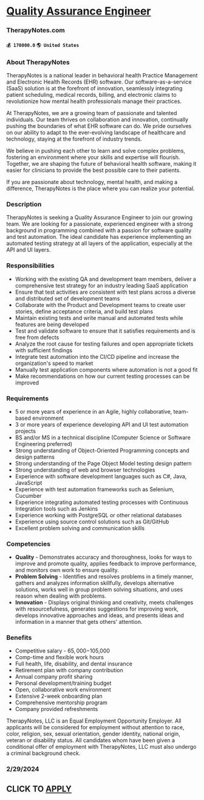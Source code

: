 # [Quality Assurance Engineer](https://www.remotewlb.com/apply/quality-assurance-engineer-67954)  
### TherapyNotes.com  
#### `💰 170000.0` `🌎 United States`  

### About TherapyNotes

TherapyNotes is a national leader in behavioral health Practice Management and Electronic Health Records (EHR) software. Our software-as-a-service (SaaS) solution is at the forefront of innovation, seamlessly integrating patient scheduling, medical records, billing, and electronic claims to revolutionize how mental health professionals manage their practices.

At TherapyNotes, we are a growing team of passionate and talented individuals. Our team thrives on collaboration and innovation, continually pushing the boundaries of what EHR software can do. We pride ourselves on our ability to adapt to the ever-evolving landscape of healthcare and technology, staying at the forefront of industry trends.

We believe in pushing each other to learn and solve complex problems, fostering an environment where your skills and expertise will flourish. Together, we are shaping the future of behavioral health software, making it easier for clinicians to provide the best possible care to their patients.

If you are passionate about technology, mental health, and making a difference, TherapyNotes is the place where you can realize your potential.

### Description

TherapyNotes is seeking a Quality Assurance Engineer to join our growing team. We are looking for a passionate, experienced engineer with a strong background in programming combined with a passion for software quality and test automation. The ideal candidate has experience implementing an automated testing strategy at all layers of the application, especially at the API and UI layers.

### Responsibilities

  * Working with the existing QA and development team members, deliver a comprehensive test strategy for an industry leading SaaS application
  * Ensure that test activities are consistent with test plans across a diverse and distributed set of development teams
  * Collaborate with the Product and Development teams to create user stories, define acceptance criteria, and build test plans
  * Maintain existing tests and write manual and automated tests while features are being developed
  * Test and validate software to ensure that it satisfies requirements and is free from defects
  * Analyze the root cause for testing failures and open appropriate tickets with sufficient findings
  * Integrate test automation into the CI/CD pipeline and increase the organization's speed to market
  * Manually test application components where automation is not a good fit
  * Make recommendations on how our current testing processes can be improved

### Requirements

  * 5 or more years of experience in an Agile, highly collaborative, team-based environment
  * 3 or more years of experience developing API and UI test automation projects
  * BS and/or MS in a technical discipline (Computer Science or Software Engineering preferred)
  * Strong understanding of Object-Oriented Programming concepts and design patterns
  * Strong understanding of the Page Object Model testing design pattern
  * Strong understanding of web and browser technologies
  * Experience with software development languages such as C#, Java, JavaScript
  * Experience with test automation frameworks such as Selenium, Cucumber
  * Experience integrating automated testing processes with Continuous Integration tools such as Jenkins
  * Experience working with PostgreSQL or other relational databases
  * Experience using source control solutions such as Git/GitHub
  * Excellent problem solving and communication skills

### Competencies

  * **Quality** \- Demonstrates accuracy and thoroughness, looks for ways to improve and promote quality, applies feedback to improve performance, and monitors own work to ensure quality.
  * **Problem Solving** \- Identifies and resolves problems in a timely manner, gathers and analyzes information skillfully, develops alternative solutions, works well in group problem solving situations, and uses reason when dealing with problems.
  * **Innovation** \- Displays original thinking and creativity, meets challenges with resourcefulness, generates suggestions for improving work, develops innovative approaches and ideas, and presents ideas and information in a manner that gets others' attention.

### Benefits

  * Competitive salary - $65,000-$105,000
  * Comp-time and flexible work hours
  * Full health, life, disability, and dental insurance
  * Retirement plan with company contribution
  * Annual company profit sharing
  * Personal development/training budget
  * Open, collaborative work environment
  * Extensive 2-week onboarding plan
  * Comprehensive mentorship program
  * Company provided refreshments

TherapyNotes, LLC is an Equal Employment Opportunity Employer. All applicants will be considered for employment without attention to race, color, religion, sex, sexual orientation, gender identity, national origin, veteran or disability status. All candidates whom have been given a conditional offer of employment with TherapyNotes, LLC must also undergo a criminal background check.

### 2/29/2024

  
## CLICK TO [APPLY](https://www.remotewlb.com/apply/quality-assurance-engineer-67954)

